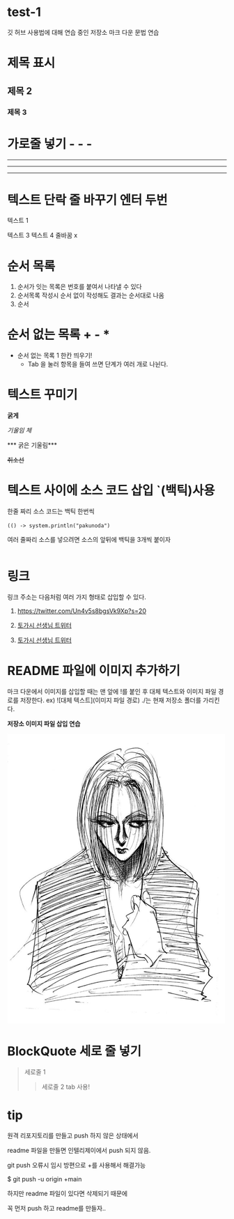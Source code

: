 # test-1
깃 허브 사용법에 대해 연습 중인 저장소
마크 다운 문법 연습

# 제목 표시 
## 제목 2
### 제목 3


# 가로줄 넣기 - - -
---
- - - -
* * *

# 텍스트 단락 줄 바꾸기 엔터 두번

텍스트 1

텍스트 3
텍스트 4 줄바꿈 x

# 순서 목록
1. 순서가 잇는 목록은 번호를 붙여서 나타낼 수 있다
2. 순서목록 작성시 순서 없이 작성해도 결과는 순서대로 나옴
3. 순서

# 순서 없는 목록 + - *
- 순서 없는 목록 1 한칸 띄우기!
  - Tab 을 눌러 항목을 들여 쓰면 단계가 여러 개로 나뉜다.

# 텍스트 꾸미기
**굵게**
 
*기울임 체*

*** 굵은 기울림***

~~취소선~~


# 텍스트 사이에 소스 코드 삽입 `(백틱)사용
한줄 짜리 소스 코드는 백틱 한번씩 

`(() -> system.println("pakunoda")`

여러 줄짜리 소스를 넣으려면 소스의 앞뒤에 백틱을 3개씩 붙이자
``` JAVA

```

# 링크
링크 주소는 다음처럼 여러 가지 형태로 삽입할 수 있다.

1. <https://twitter.com/Un4v5s8bgsVk9Xp?s=20>

2. [토가시 선생님 트위터](https://twitter.com/Un4v5s8bgsVk9Xp?s=20)

3. [토가시 선생님 트위터](https://twitter.com/Un4v5s8bgsVk9Xp?s=20, "클릭하면 토가시 센세 트위터로 이동")


# README 파일에 이미지 추가하기

마크 다운에서 이미지를 삽입할 때는 맨 앞에 !를 붙인 후 대체 텍스트와
이미지 파일 경로를 저장한다.
 ex) ![대체 텍스트](이미지 파일 경로)
                   ./는 현재 저장소 폴더를 가리킨다.
 
 **저장소 이미지 파일 삽입 연습**
 
 ![pakunoda](./pakunoda.png) 
 
 
 # BlockQuote 세로 줄 넣기
 > 세로줄 1
 >  > 세로줄 2 tab 사용!
 
 
 # tip
 원격 리포지토리를 만들고 push 하지 않은 상태에서

readme 파일을 만들면 인텔리제이에서 push 되지 않음.

git push 오류시 임시 방편으로 +를 사용해서 해결가능

$ git push -u origin +main

하지만 readme 파일이 있다면 삭제되기 때문에

꼭 먼저 push 하고 readme를 만들자..
